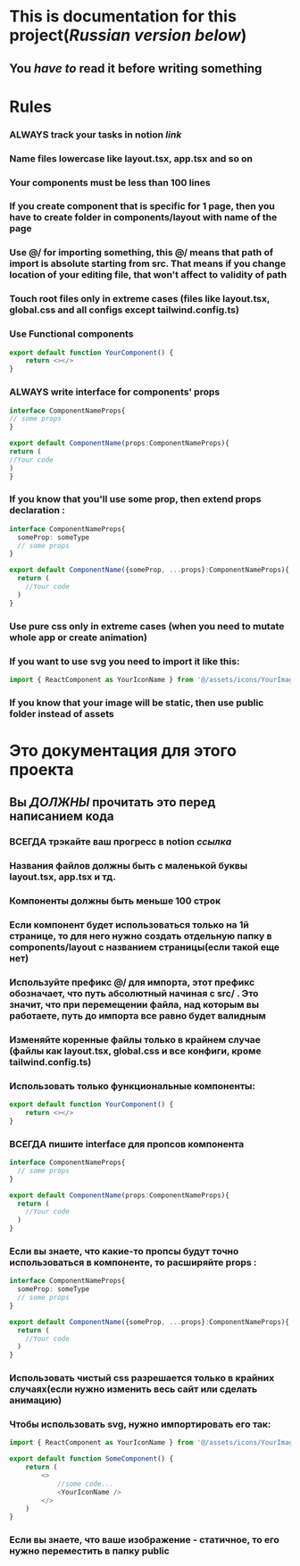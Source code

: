 # This is documentation for this project(_Russian version below_)

## You _have to_ read it before writing something

# Rules

### ALWAYS track your tasks in notion _link_

### Name files lowercase like layout.tsx, app.tsx and so on

### Your components must be less than 100 lines

### If you create component that is specific for 1 page, then you have to create folder in components/layout with name of the page

### Use @/ for importing something, this @/ means that path of import is absolute starting from src. That means if you change location of your editing file, that won't affect to validity of path

### Touch root files only in extreme cases (files like layout.tsx, global.css and all configs except tailwind.config.ts)

### Use Functional components

```typescript
export default function YourComponent() {
	return <></>
}
```

### ALWAYS write interface for components' props

```typescript
interface ComponentNameProps{
// some props
}

export default ComponentName(props:ComponentNameProps){
return (
//Your code
)
}
```

### If you know that you'll use some prop, then extend props declaration :

```typescript
interface ComponentNameProps{
  someProp: someType
  // some props
}

export default ComponentName({someProp, ...props}:ComponentNameProps){
  return (
    //Your code
  )
}
```

### Use pure css only in extreme cases (when you need to mutate whole app or create animation)

### If you want to use svg you need to import it like this:

```typescript
import { ReactComponent as YourIconName } from '@/assets/icons/YourImageName'
```

### If you know that your image will be static, then use public folder instead of assets

# Это документация для этого проекта

## Вы _ДОЛЖНЫ_ прочитать это перед написанием кода

### ВСЕГДА трэкайте ваш прогресс в notion _ссылка_

### Названия файлов должны быть с маленькой буквы layout.tsx, app.tsx и тд.

### Компоненты должны быть меньше 100 строк

### Если компонент будет использоваться только на 1й странице, то для него нужно создать отдельную папку в components/layout с названием страницы(если такой еще нет)

### Используйте префикс @/ для импорта, этот префикс обозначает, что путь абсолютный начиная с src/ . Это значит, что при перемещении файла, над которым вы работаете, путь до импорта все равно будет валидным

### Изменяйте коренные файлы только в крайнем случае (файлы как layout.tsx, global.css и все конфиги, кроме tailwind.config.ts)

### Использовать только функциональные компоненты:

```typescript
export default function YourComponent() {
	return <></>
}
```

### ВСЕГДА пишите interface для пропсов компонента

```typescript
interface ComponentNameProps{
  // some props
}

export default ComponentName(props:ComponentNameProps){
  return (
    //Your code
  )
}
```

### Если вы знаете, что какие-то пропсы будут точно использоваться в компоненте, то расширяйте props :

```typescript
interface ComponentNameProps{
  someProp: someType
  // some props
}

export default ComponentName({someProp, ...props}:ComponentNameProps){
  return (
    //Your code
  )
}
```

### Использовать чистый css разрешается только в крайних случаях(если нужно изменить весь сайт или сделать анимацию)

### Чтобы использовать svg, нужно импортировать его так:

```typescript
import { ReactComponent as YourIconName } from '@/assets/icons/YourImageName'

export default function SomeComponent() {
	return (
		<>
			//some code...
			<YourIconName />
		</>
	)
}
```

### Если вы знаете, что ваше изображение - статичное, то его нужно переместить в папку public
